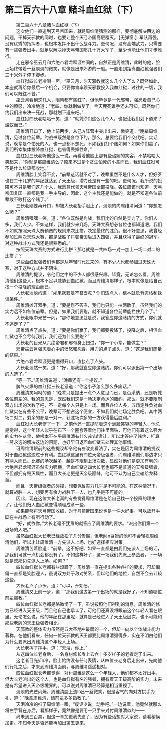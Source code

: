 <h1>第二百六十八章 赌斗血红狱（下）</h1>
<div id="content">&nbsp&nbsp&nbsp&nbsp&nbsp&nbsp&nbsp&nbsp
 第二百六十八章赌斗血红狱（下）
 <br/>&nbsp&nbsp&nbsp&nbsp&nbsp&nbsp&nbsp&nbsp
 这次他们一直追到天弓帝国来，就是周维清猜测的那样，要彻底解决西边的问题，干掉天邪教的同时，也要让整个天弓帝国高层覆灭。【无弹窗.】军队再强，没有优秀的指挥者，也根本发挥不出什么战斗力。更何况，没有高端武力，只需要有一些强者出手，就足以解决掉天弓帝国那几十万大军了，至少也能让他们寸步难行。
 <br/>&nbsp&nbsp&nbsp&nbsp&nbsp&nbsp&nbsp&nbsp
 走在邪帝巫云月和六绝帝君龙释涯中间的，自然正是周维清，此时的他，脸上始终带着一丝淡淡的微笑，就像是出来郊游的一般。一直走到距离血红狱强者们三十米外才停下脚步。
 <br/>&nbsp&nbsp&nbsp&nbsp&nbsp&nbsp&nbsp&nbsp
 血红狱四长老冷喝一声，“巫云月，你天邪教就这么几个人了么？既然如此，本座就再给你最后一个机会，只要你肯率领天邪教投入我血红狱，过往的一切，我们可以既往不咎。”
 <br/>&nbsp&nbsp&nbsp&nbsp&nbsp&nbsp&nbsp&nbsp
 巫云月看到这几人，眼睛都有些红了，但他毕竟是一代邪帝，强忍着自己心中的愤怒，冷冷地道：“老四，你就别做梦了。今天鹿死谁手还未可知，既然你们约我们出来决一死战，那就划下道来吧。”
 <br/>&nbsp&nbsp&nbsp&nbsp&nbsp&nbsp&nbsp&nbsp
 血红狱四长老哈哈一笑，道：“就凭你们这么几个人，也配让我们划下道来？蝼蚁而已。”
 <br/>&nbsp&nbsp&nbsp&nbsp&nbsp&nbsp&nbsp&nbsp
 周维清开口了，他上前两步，从己方阵营中突出出来，微笑道：“晚辈周维清，见过各位前辈。约战书既然是各位下的，那么，总要给我们个交代吧。实话说，晚辈是个怕死的人，也一点都不想死。不如我们打个赌如何？如果你们赢了，我们所幸集体投降血红狱，也省得丢掉性命。”
 <br/>&nbsp&nbsp&nbsp&nbsp&nbsp&nbsp&nbsp&nbsp
 血红狱三长老听他这么一说，再看着他脸上那有些谄媚的笑容，不禁哈哈大笑起来，“你就是那周维清么？原来不过是个贪生怕死的小辈而已，我们血红狱可不是什么垃圾都收地。”
 <br/>&nbsp&nbsp&nbsp&nbsp&nbsp&nbsp&nbsp&nbsp
 周维清脸上笑容不变，“前辈这话就不对了，晚辈虽然不是什么人才，但好歹也在二十几岁的年纪就达到了天王级，潜力还是有一些的吧。更何况，我所说的投降可不只是我们这几个人，我愿意代领天弓帝国全部投降。各位应该也知道，天弓帝国复国一直都是我一手主导的，因此，这个主我还是能做的。就是不知道各位前辈敢不敢打这个赌了。”
 <br/>&nbsp&nbsp&nbsp&nbsp&nbsp&nbsp&nbsp&nbsp
 三长老刚要再开口，却被大长老抬手阻止了，淡淡的向周维清问道：“你想怎么赌？”
 <br/>&nbsp&nbsp&nbsp&nbsp&nbsp&nbsp&nbsp&nbsp
 周维清嘿嘿一笑，道：“各位既然是约战，我们比的自然是实力了。你们人多，我们人少。不如这样，我们就少来几场。天珠大赛想必各位也都知道吧。我们不如就按照天珠大赛预赛的规则来次比拼，决定最终的胜负。很不好意思，我曾经参加过两次天珠大赛，都是战胜了丹顿帝国后进入四强，并且获得了最终的冠军。对这种战斗方式我还是很熟悉的。”
 <br/>&nbsp&nbsp&nbsp&nbsp&nbsp&nbsp&nbsp&nbsp
 按照天珠大赛的方式进行比拼？那也就是一共四场一对一加上一场二对二的比拼了？
 <br/>&nbsp&nbsp&nbsp&nbsp&nbsp&nbsp&nbsp&nbsp
 这些血红狱强者们也都是从年轻时代过来的，有不少人也都参加过天珠大赛，对于这种方式并不陌生。
 <br/>&nbsp&nbsp&nbsp&nbsp&nbsp&nbsp&nbsp&nbsp
 周维清的提议，令他们之中的不少人都很感兴趣。毕竟，无论怎么看，周维清他们这些人，根本不足以威胁到血红狱。而且周维清那样子，根本就像是给自己找一个投降的理由而已。
 <br/>&nbsp&nbsp&nbsp&nbsp&nbsp&nbsp&nbsp&nbsp
 大长老淡淡的道：“如果我要是不答应呢？你们这点人，根本就没有资格和我谈条件。”
 <br/>&nbsp&nbsp&nbsp&nbsp&nbsp&nbsp&nbsp&nbsp
 周维清摊开双手，道：“要是您不答应，我们也只能一拍两散了。虽然我们的实力远不如各位前辈。但是，如果我们要跑，就不知道各位前辈能拦住几个了。”
 <br/>&nbsp&nbsp&nbsp&nbsp&nbsp&nbsp&nbsp&nbsp
 大长老眼中光芒一闪，“那你地意思就是说，我答应你这赌约的方式，你们就不逃走了？”
 <br/>&nbsp&nbsp&nbsp&nbsp&nbsp&nbsp&nbsp&nbsp
 周维清点了点头，道：“要是你们赢了，我们都要投降了，投降之后，相信血红狱也不会亏待我们，我们还为什么要跑？”
 <br/>&nbsp&nbsp&nbsp&nbsp&nbsp&nbsp&nbsp&nbsp
 大长老的目光从六绝帝君和邪帝身上扫过，“你一个小辈，能做主？”
 <br/>&nbsp&nbsp&nbsp&nbsp&nbsp&nbsp&nbsp&nbsp
 邪帝巫云月强忍着心中的愤怒和怨毒，用力的点了点头，道：“这是我们商量的结果。”
 <br/>&nbsp&nbsp&nbsp&nbsp&nbsp&nbsp&nbsp&nbsp
 六绝帝君龙释涯更是懒得开口，直接点了点头。
 <br/>&nbsp&nbsp&nbsp&nbsp&nbsp&nbsp&nbsp&nbsp
 大长老淡然一笑，道：“好，那我就答应你这赌约。你们可以派出第一个出场的人选了。”
 <br/>&nbsp&nbsp&nbsp&nbsp&nbsp&nbsp&nbsp&nbsp
 “等一下。”周维清说道：“晚辈还有一个提议。”
 <br/>&nbsp&nbsp&nbsp&nbsp&nbsp&nbsp&nbsp&nbsp
 脾气火爆的血红狱三长老怒道：“你这小子怎么那么多废话。”
 <br/>&nbsp&nbsp&nbsp&nbsp&nbsp&nbsp&nbsp&nbsp
 周维清笑呵呵的道：“晚辈只是提出一点个人意见而已，是否采纳，还是听凭各位前辈的。我的意思是，既然我们这是一场决定命运的赌约，那么，就不要限制双方出场的次数了吧，不一定每个人只是上一场。而且各位人多，五场定胜负对血红狱实在有些不公平，晚辈可不想占这个便宜，不如我们就七场定胜负吧。其中两场二对二，剩余的都是一对一，获胜场次多的一方获得最后胜利。”
 <br/>&nbsp&nbsp&nbsp&nbsp&nbsp&nbsp&nbsp&nbsp
 血红狱大长老愣了一下，之前他还一直提防着这个满脸笑容的年轻人，他总是觉得，这个年轻人似乎在布下一个圈套等着他们往里面钻，可他们有着这么强大的实力在这里，他根本不在乎周维清有什么yīn谋诡计，所以才答应了赌约，打算一劳永逸的解决这边的问题，也好早日返回血红狱去处理其他事情。
 <br/>&nbsp&nbsp&nbsp&nbsp&nbsp&nbsp&nbsp&nbsp
 可周维清眼前的这些提议却令他有些改变看法了，实在是因为周维清的提议对于血红狱这边过于有利。血红狱这里有四位天帝级强者，而周维清他们那边才只有两人而已。比赛的场次越多，越是不限制上场次数，显然对他们是更加有利的。六绝帝君龙释涯虽然实力强横，但血红狱这四大长老也都不是普通的天帝级强者，不但都拥有毁灭属性，而且大长老更是天帝级巅峰，他可不认为自己会输给龙释涯。
 <br/>&nbsp&nbsp&nbsp&nbsp&nbsp&nbsp&nbsp&nbsp
 而且，天帝级强者的碰撞，想要保留实力几乎是不可能的。在这种情况下，就算战胜一人，想要再有余力战胜下一人，也几乎是不可能的。
 <br/>&nbsp&nbsp&nbsp&nbsp&nbsp&nbsp&nbsp&nbsp
 因此，现在这位大长老真的有些觉得周维清是在给自己找一个投降的理由了，让他们归入血红狱变得顺理成章一些。
 <br/>&nbsp&nbsp&nbsp&nbsp&nbsp&nbsp&nbsp&nbsp
 如果能够将天弓帝国收编，对于丹顿帝国来说也是一件大好事，可以放开手脚在主战场上有所行动了。
 <br/>&nbsp&nbsp&nbsp&nbsp&nbsp&nbsp&nbsp&nbsp
 “好，就依你。”大长老毫不犹豫的就答应了周维清的要求。“派出你们第一个出场的人吧。”
 <br/>&nbsp&nbsp&nbsp&nbsp&nbsp&nbsp&nbsp&nbsp
 虽然血红狱大长老已经放松了几分警惕，但老jiān巨猾的他可不会轻视周维清他们，所以才让周维清一方先派人上场，也好选择相应对策。
 <br/>&nbsp&nbsp&nbsp&nbsp&nbsp&nbsp&nbsp&nbsp
 周维清苦着脸道：“前辈，这不好吧。如果一直都是由我们先派人上场的话，那我们可就一点机会都没有了。不如这样好了，这一场我们先派上参战者，下一场就是您那边先派人上场。如何？”
 <br/>&nbsp&nbsp&nbsp&nbsp&nbsp&nbsp&nbsp&nbsp
 四位血红狱长老都有些烦躁了，周维清一直在提出各种各样的要求，可却偏偏一直都是笑脸迎人，虽说双方处于敌对关系，但以他们的地位，自然不会去计较这些。
 <br/>&nbsp&nbsp&nbsp&nbsp&nbsp&nbsp&nbsp&nbsp
 大长老点了点头，道：“可以，开始吧。”
 <br/>&nbsp&nbsp&nbsp&nbsp&nbsp&nbsp&nbsp&nbsp
 周维清又上前一步，道：“那我们这边第一个出场的就是我好了。不知道哪位前辈赐教。”
 <br/>&nbsp&nbsp&nbsp&nbsp&nbsp&nbsp&nbsp&nbsp
 四位血红狱长老都是略微愣了一下，虽说按照他们得到的消息，周维清的修为已经进入天王级，而且他自己也承认了，可他们还真没将眼前这个年轻人看在眼里。无论怎么说，他的年纪在那里呢，就算是已经进入了天王级层次，也不可能和那些老牌的天王级强者相比。
 <br/>&nbsp&nbsp&nbsp&nbsp&nbsp&nbsp&nbsp&nbsp
 天邪教的整体实力虽然是五大圣地中最弱的一个，但却一向以个体战斗能力著称。在他们看来，任何一位天邪教的天王都要比周维清强得多，实在不明白他们为什么要派出周维清这个年轻人上场。
 <br/>&nbsp&nbsp&nbsp&nbsp&nbsp&nbsp&nbsp&nbsp
 大长老挥了挥手，道：“天泪，你上。”
 <br/>&nbsp&nbsp&nbsp&nbsp&nbsp&nbsp&nbsp&nbsp
 从这四位长老身后，一名身材修长看上去六十多岁样子的老者走了出来。
 <br/>&nbsp&nbsp&nbsp&nbsp&nbsp&nbsp&nbsp&nbsp
 这老者目光yīn冷，脸上始终没有任何表情，从四位长老身后走出来，先向他们行礼之后，才来到周维清面前，与周维清遥遥相对。
 <br/>&nbsp&nbsp&nbsp&nbsp&nbsp&nbsp&nbsp&nbsp
 四位血红狱长老都觉得，对付周维清这么一个年轻人，他们都不太好出手，但大长老派出的这个人，也是血红狱有名的强者，拥有着天王级高阶的实力，未来是有希望进入天帝级境界的。可以说对周维清已经算是相当重视了。
 <br/>&nbsp&nbsp&nbsp&nbsp&nbsp&nbsp&nbsp&nbsp
 淡淡的光芒闪烁，周维清脸上流lù出一丝微笑，很是客气的向对方拱手为礼，道：“晚辈周维清，请前辈多多指教了。”
 <br/>&nbsp&nbsp&nbsp&nbsp&nbsp&nbsp&nbsp&nbsp
 天泪冷冷的扫了周维清一眼，“废话少说，动手吧。”一边说着，他竟然就那么将左手背在身后，看那样子，竟然像是要用一只手来对付周维清似的——
 <br/>&nbsp&nbsp&nbsp&nbsp&nbsp&nbsp&nbsp&nbsp
 尚未到三百票，但这一章加更我先更了，因为有些话想对大家说，请看稍候加更。不知今天是否还能再加出第五更来。
 <br/>&nbsp&nbsp&nbsp&nbsp&nbsp&nbsp&nbsp&nbsp
 <br/>&nbsp&nbsp&nbsp&nbsp&nbsp&nbsp&nbsp&nbsp
</div>
